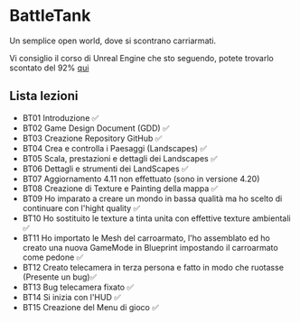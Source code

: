 # BattleTank
Un semplice open world, dove si scontrano carriarmati.

Vi consiglio il corso di Unreal Engine che sto seguendo, potete trovarlo scontato del 92%
[qui](https://www.udemy.com/unrealcourse?couponCode=GitHubSpecial)

## Lista lezioni

- BT01 Introduzione ✅
- BT02 Game Design Document (GDD) ✅
- BT03 Creazione Repository GitHub ✅
- BT04 Crea e controlla i Paesaggi (Landscapes) ✅
- BT05 Scala, prestazioni e dettagli dei Landscapes ✅
- BT06 Dettagli e strumenti dei LandScapes ✅
- BT07 Aggiornamento 4.11 non effettuato (sono in versione 4.20)
- BT08 Creazione di Texture e Painting della mappa ✅
- BT09 Ho imparato a creare un mondo in bassa qualità ma ho scelto di continuare con l'hight quality ✅
- BT10 Ho sostituito le texture a tinta unita con effettive texture ambientali ✅
- BT11 Ho importato le Mesh del carroarmato, l'ho assemblato ed ho creato una nuova GameMode in Blueprint impostando il carroarmato come pedone ✅
- BT12 Creato telecamera in terza persona e fatto in modo che ruotasse (Presente un bug)✅
- BT13 Bug telecamera fixato ✅
- BT14 Si inizia con l'HUD ✅
- BT15 Creazione del Menu di gioco ✅